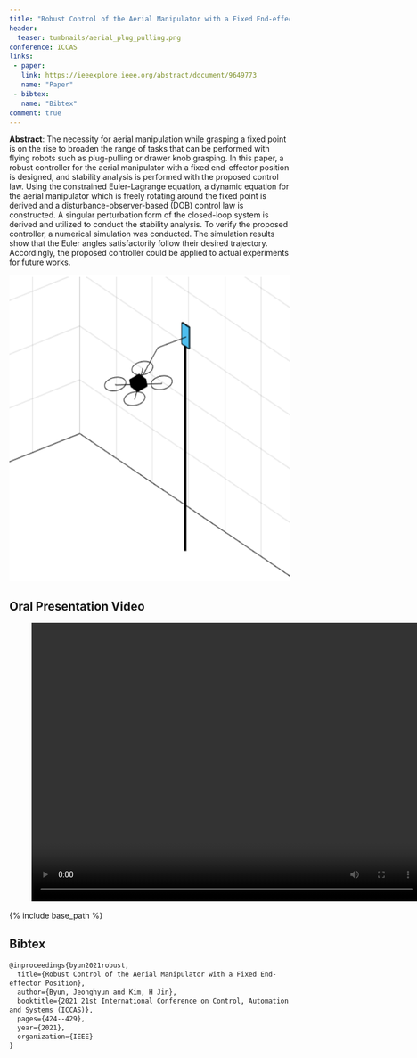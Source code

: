 ```yaml
---
title: "Robust Control of the Aerial Manipulator with a Fixed End-effector Position "
header:
  teaser: tumbnails/aerial_plug_pulling.png
conference: ICCAS
links: 
 - paper: 
   link: https://ieeexplore.ieee.org/abstract/document/9649773
   name: "Paper"
 - bibtex:
   name: "Bibtex"
comment: true
---
```


**Abstract**: The necessity for aerial manipulation while grasping a fixed point is on the rise to broaden the range of tasks that can be performed with flying robots such as plug-pulling or drawer knob grasping. In this paper, a robust controller for the aerial manipulator with a fixed end-effector position is designed, and stability analysis is performed with the proposed control law. Using the constrained Euler-Lagrange equation, a dynamic equation for the aerial manipulator which is freely rotating around the fixed point is derived and a disturbance-observer-based (DOB) control law is constructed. A singular perturbation form of the closed-loop system is derived and utilized to conduct the stability analysis. To verify the proposed
controller, a numerical simulation was conducted. The simulation results show that the Euler angles satisfactorily follow their desired trajectory. Accordingly, the proposed controller could be applied to actual experiments for future works.

<center><img src="/images/tumbnails/aerial_plug_pulling.png" width="550" height="550"></center>

## Oral Presentation Video
<figure class="video_container">
  <center><video width = "700" height="500" controls="true" allowfullscreen="true" poster="">
    <source src="/videos/JHByun_ICCAS_2021_presentation_video_v2.mp4" type="video/mp4">
  </video></center>
</figure>

{% include base_path %}

## Bibtex <a id="bibtex"></a>
```
@inproceedings{byun2021robust,
  title={Robust Control of the Aerial Manipulator with a Fixed End-effector Position},
  author={Byun, Jeonghyun and Kim, H Jin},
  booktitle={2021 21st International Conference on Control, Automation and Systems (ICCAS)},
  pages={424--429},
  year={2021},
  organization={IEEE}
}
```
